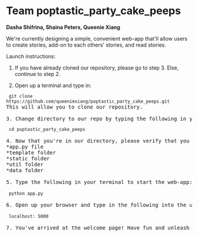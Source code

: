 # Team poptastic_party_cake_peeps
<b>Dasha Shifrina, Shaina Peters, Queenie Xiang</b> 

We're currently designing a simple, convenient web-app that'll allow users to create stories, add-on to each others' stories, and read stories. 


Launch instructions:
1. If you have already cloned our repository, please go to step 3. Else, continue to step 2. 

2. Open up a terminal and type in:
<pre><code> git clone https://github.com/queeniexiang/poptastic_party_cake_peeps.git </code>
This will allow you to clone our repository. 

3. Change directory to our repo by typing the following in your termnal:
<pre><code> cd poptastic_party_cake_peeps </code>

4. Now that you're in our directory, please verify that you have the following items:
*app.py file
*template folder 
*static folder
*util folder
*data folder 

5. Type the following in your terminal to start the web-app:
<pre><code> python app.py </code> 

6. Open up your browser and type in the following into the url:
<pre><code> localhost: 5000 </code> 

7. You've arrived at the welcome page! Have fun and unleash your imagination/creativity! 

